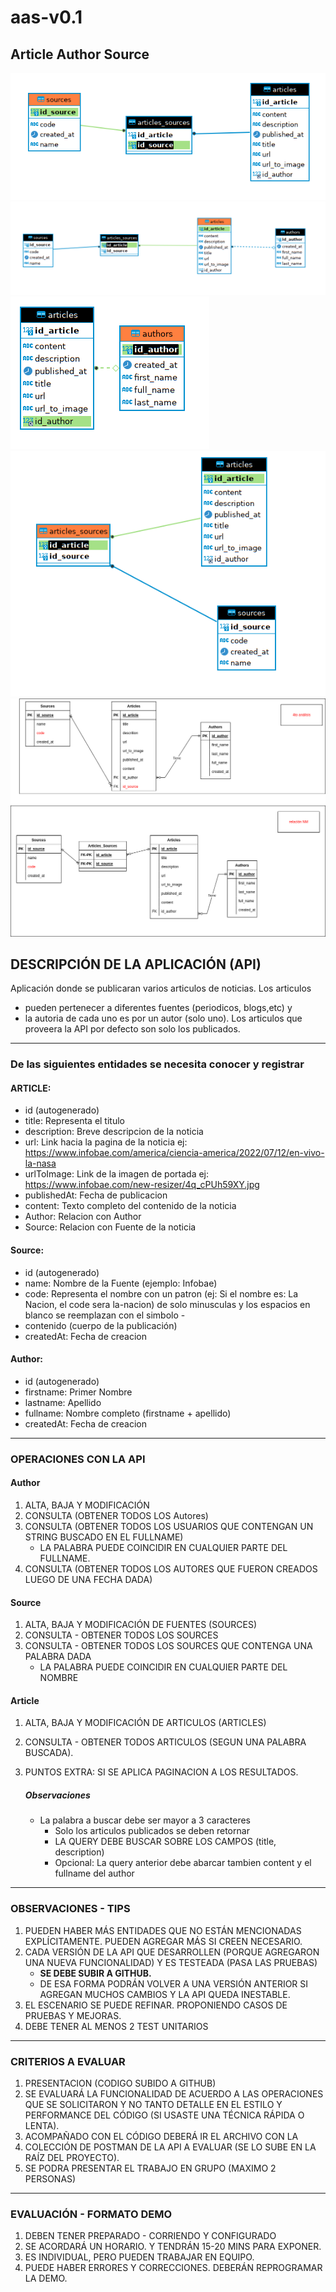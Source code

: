 # aas-v0.1
## Article Author Source
![01-sources](./src/main/resources/static/01-sources.png)
![02-articles](./src/main/resources/static/02-articles.png)
![03-authors](./src/main/resources/static/03-authors.png)
![04-articles_sources](./src/main/resources/static/04-articles_sources.png)
![mer description](./src/main/resources/static/mer.png "mer title")

## DESCRIPCIÓN DE LA APLICACIÓN (API)
Aplicación donde se publicaran varios articulos de noticias.
Los articulos
- pueden pertenecer a diferentes fuentes (periodicos, blogs,etc) y
- la autoria de cada uno es por un autor (solo uno).
Los articulos que proveera la API por defecto son solo los publicados.

<hr/>

### De las siguientes entidades se necesita conocer y registrar

#### ARTICLE:
- id (autogenerado)
- title: Representa el titulo
- description: Breve descripcion de la noticia
- url: Link hacia la pagina de la noticia  ej: https://www.infobae.com/america/ciencia-america/2022/07/12/en-vivo-la-nasa
- urlToImage: Link de la imagen de portada ej: https://www.infobae.com/new-resizer/4q_cPUh59XY.jpg
- publishedAt: Fecha de publicacion
- content: Texto completo del contenido de la noticia
- Author: Relacion con Author
- Source: Relacion con Fuente de la noticia

#### Source:
- id (autogenerado)
- name: Nombre de la Fuente (ejemplo: Infobae)
- code: Representa el nombre con un patron (ej: Si el nombre es: La Nacion, el code sera la-nacion) de solo minusculas y los espacios en blanco se reemplazan con el simbolo -
- contenido (cuerpo de la publicación)
- createdAt: Fecha de creacion

#### Author:
- id (autogenerado)
- firstname: Primer Nombre
- lastname: Apellido
- fullname: Nombre completo (firstname + apellido)
- createdAt: Fecha de creacion


<hr/>

### OPERACIONES CON LA API

#### Author
1. ALTA, BAJA Y MODIFICACIÓN
2. CONSULTA (OBTENER TODOS LOS Autores)
3. CONSULTA (OBTENER TODOS LOS USUARIOS QUE CONTENGAN UN STRING BUSCADO EN EL FULLNAME)
   - LA PALABRA PUEDE COINCIDIR EN CUALQUIER PARTE DEL FULLNAME.
4. CONSULTA (OBTENER TODOS LOS AUTORES QUE FUERON CREADOS LUEGO DE UNA FECHA DADA)

#### Source
 1. ALTA, BAJA Y MODIFICACIÓN DE FUENTES (SOURCES)
 2. CONSULTA - OBTENER TODOS LOS SOURCES
 3. CONSULTA - OBTENER TODOS LOS SOURCES QUE CONTENGA UNA PALABRA DADA
    - LA PALABRA PUEDE COINCIDIR EN CUALQUIER PARTE DEL NOMBRE

#### Article
1. ALTA, BAJA Y MODIFICACIÓN DE ARTICULOS (ARTICLES)
2. CONSULTA - OBTENER TODOS ARTICULOS (SEGUN UNA PALABRA BUSCADA).
3. PUNTOS EXTRA: SI SE APLICA PAGINACION A LOS RESULTADOS.

    ##### Observaciones
   - La palabra a buscar debe ser mayor a 3 caracteres
     - Solo los articulos publicados se deben retornar
     - LA QUERY DEBE BUSCAR SOBRE LOS CAMPOS (title, description)
     - Opcional: La query anterior debe abarcar tambien content y el fullname del author


<hr/>

### OBSERVACIONES - TIPS
  1. PUEDEN HABER MÁS ENTIDADES QUE NO ESTÁN MENCIONADAS EXPLÍCITAMENTE. PUEDEN AGREGAR MÁS SI CREEN NECESARIO.
  2. CADA VERSIÓN DE LA API QUE DESARROLLEN (PORQUE AGREGARON UNA NUEVA FUNCIONALIDAD) Y ES TESTEADA (PASA LAS PRUEBAS)
     - **SE DEBE SUBIR A GITHUB.**
     - DE ESA FORMA PODRÁN VOLVER A UNA VERSIÓN ANTERIOR SI AGREGAN MUCHOS CAMBIOS Y LA API QUEDA INESTABLE.
  3. EL ESCENARIO SE PUEDE REFINAR. PROPONIENDO CASOS DE PRUEBAS Y MEJORAS.
  4. DEBE TENER AL MENOS 2 TEST UNITARIOS


<hr/>

### CRITERIOS A EVALUAR
1. PRESENTACION (CODIGO SUBIDO A GITHUB)
2. SE EVALUARÁ LA FUNCIONALIDAD DE ACUERDO A LAS OPERACIONES QUE SE SOLICITARON Y NO TANTO DETALLE EN EL ESTILO Y PERFORMANCE DEL CÓDIGO (SI USASTE UNA TÉCNICA RÁPIDA O LENTA).
3. ACOMPAÑADO CON EL CÓDIGO DEBERÁ IR EL ARCHIVO CON LA
4. COLECCIÓN DE POSTMAN DE LA API A EVALUAR (SE LO SUBE EN LA RAÍZ DEL PROYECTO).
5. SE PODRA PRESENTAR EL TRABAJO EN GRUPO (MAXIMO 2 PERSONAS)


<hr/>

### EVALUACIÓN - FORMATO DEMO
1. DEBEN TENER PREPARADO - CORRIENDO Y CONFIGURADO
2. SE ACORDARÁ UN HORARIO. Y TENDRÁN 15-20 MINS PARA EXPONER.
3. ES INDIVIDUAL, PERO PUEDEN TRABAJAR EN EQUIPO.
4. PUEDE HABER ERRORES Y CORRECCIONES. DEBERÁN REPROGRAMAR
LA DEMO.
